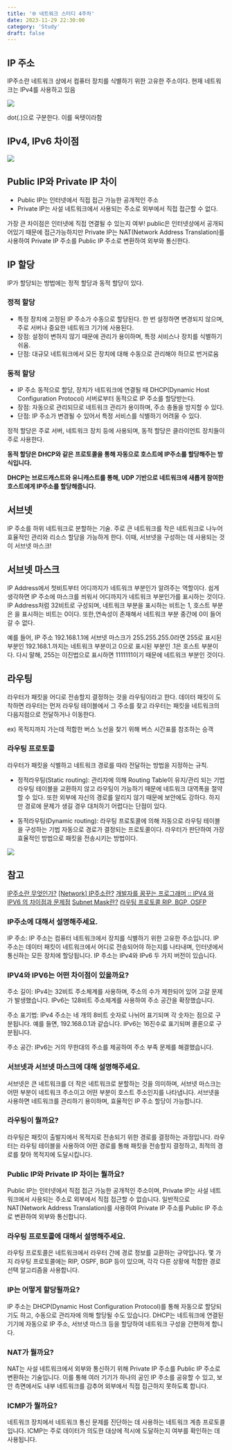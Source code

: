 ```yaml
---
title: '🌐 네트워크 스터디 4주차'
date: 2023-11-29 22:30:00
category: 'Study'
draft: false
---
```


## IP 주소
IP주소란 네트워크 상에서 컴퓨터 장치를 식별하기 위한 고유한 주소이다.
현재 네트워크는 IPv4를 사용하고 있음

![](./network-4/ip-adress.jpeg)

dot(.)으로 구분한다. 이를 옥텟이라함

## IPv4, IPv6 차이점
![](./network-4/ip-2.jpeg)

## Public IP와 Private IP 차이
- Public IP는 인터넷에서 직접 접근 가능한 공개적인 주소
- Private IP는 사설 네트워크에서 사용되는 주소로 외부에서 직접 접근할 수 없다. 

가장 큰 차이점은 인터넷에 직접 연결될 수 있는지 여부!
public은 인터넷상에서 공개되어있기 때문에 접근가능하지만 Private IP는 NAT(Network Address Translation)를 사용하여 Private IP 주소를 Public IP 주소로 변환하여 외부와 통신한다.

## IP 할당
IP가 할당되는 방법에는 정적 할당과 동적 할당이 있다.

### 정적 할당
- 특정 장치에 고정된 IP 주소가 수동으로 할당된다. 한 번 설정하면 변경되지 않으며, 주로 서버나 중요한 네트워크 기기에 사용된다.
- 장점: 설정이 변하지 않기 때문에 관리가 용이하며, 특정 서비스나 장치를 식별하기 쉬움.
- 단점: 대규모 네트워크에서 모든 장치에 대해 수동으로 관리해야 하므로 번거로움

### 동적 할당
- IP 주소 동적으로 할당, 장치가 네트워크에 연결될 때 DHCP(Dynamic Host Configuration Protocol) 서버로부터 동적으로 IP 주소를 할당받는다.
- 장점: 자동으로 관리되므로 네트워크 관리가 용이하며, 주소 충돌을 방지할 수 있다.
- 단점: IP 주소가 변경될 수 있어서 특정 서비스를 식별하기 어려울 수 있다.

정적 할당은 주로 서버, 네트워크 장치 등에 사용되며, 동적 할당은 클라이언트 장치들이 주로 사용한다.

**동적 할당은 DHCP와 같은 프로토콜을 통해 자동으로 호스트에 IP주소를 할당해주는 방식입니다.**

**DHCP는 브로드캐스트와 유니캐스트를 통해, UDP 기반으로 네트워크에 새롭게 참여한 호스트에게 IP주소를 할당해줍니다.**

## 서브넷
IP 주소를 하위 네트워크로 분할하는 기술. 주로 큰 네트워크를 작은 네트워크로 나누어 효율적인 관리와 리소스 할당을 가능하게 한다. 이때, 서브넷을 구성하는 데 사용되는 것이 서브넷 마스크!

## 서브넷 마스크
IP Address에서 첫비트부터 어디까지가 네트워크 부분인가 알려주는 역할이다. 쉽게 생각하면 IP 주소에 마스크를 씌워서 어디까지가 네트워크 부분인가를 표시하는 것이다. IP Address처럼 32비트로 구성되며, 네트워크 부분을 표시하는 비트는 1, 호스트 부분은 </span>을 표시하는 비트는 0이다. 또한,연속성이 존재해서 네트워크 부분 중간에 0이 들어갈 수 없다.

예를 들어, IP 주소 192.168.1.1에 서브넷 마스크가 255.255.255.0라면 255로 표시된 부분인 192.168.1.까지는 네트워크 부분이고 0으로 표시된 부분인 .1은 호스트 부분이다. 다시 말해, 255는 이진법으로 표시하면 1111111이기 때문에 네트워크 부분인 것이다.

## 라우팅
라우터가 패킷을 어디로 전송할지 결정하는 것을 라우팅이라고 한다. 데이터 패킷이 도착하면 라우터는 먼저 라우팅 테이블에서 그 주소를 찾고 라우터는 패킷을 네트워크의 다음지점으로 전달하거나 이동한다.

ex) 목적지까지 가는데 적합한 버스 노선을 찾기 위해 버스 시간표를 참조하는 승객

### 라우팅 프로토콜
라우터가 패킷을 식별하고 네트워크 경로를 따라 전달하는 방법을 지정하는 규칙. 

- 정적라우팅(Static routing): 관리자에 의해 Routing Table이 유지/관리 되는 기법
라우팅 테이블을 교환하지 않고 라우팅이 가능하기 때문에 네트워크 대역폭을 절약할 수 있다. 또한 외부에 자신의 경로를 알리지 않기 때문에 보안에도 강하다. 하지만 경로에 문제가 생길 경우 대처하기 어렵다는 단점이 있다.

- 동적라우팅(Dynamic routing): 라우팅 프로토콜에 의해 자동으로 라우팅 테이블을 구성하는 기법
자동으로 경로가 결정되는 프로토콜이다. 라우터가 판단하여 가장 효율적인 방법으로 패킷을 전송시키는 방법이다.

![](./network-4/routing.jpeg)

## 참고
[IP주소란 무엇인가?](https://catsbi.oopy.io/15f97a5f-acc8-410e-afab-0b26adff89c5)
[[Network] IP주소란?](https://limkydev.tistory.com/167?category=954021)
[개발자를 꿈꾸는 프로그래머 :: IPV4 와 IPV6 의 차이점과 문제점](https://jwprogramming.tistory.com/28)
[Subnet Mask란?](https://youngkyonyou.github.io/network/2022/02/05/Network-SubnetMask-02.html)
[라우팅 프로토콜 RIP, BGP, OSFP](https://velog.io/@yh_lee/%EB%9D%BC%EC%9A%B0%ED%8C%85-%ED%94%84%EB%A1%9C%ED%86%A0%EC%BD%9C-RIP-BGP-OSFP)

### IP주소에 대해서 설명해주세요.

IP 주소:
IP 주소는 컴퓨터 네트워크에서 장치를 식별하기 위한 고유한 주소입니다. IP 주소는 데이터 패킷이 네트워크에서 어디로 전송되어야 하는지를 나타내며, 인터넷에서 통신하는 모든 장치에 할당됩니다. IP 주소는 IPv4와 IPv6 두 가지 버전이 있습니다.
    
### IPV4와 IPV6는 어떤 차이점이 있을까요?
주소 길이: IPv4는 32비트 주소체계를 사용하며, 주소의 수가 제한되어 있어 고갈 문제가 발생했습니다. IPv6는 128비트 주소체계를 사용하여 주소 공간을 확장했습니다.

주소 표기법: IPv4 주소는 네 개의 8비트 숫자로 나뉘어 표기되며 각 숫자는 점으로 구분됩니다. 예를 들면, 192.168.0.1과 같습니다. IPv6는 16진수로 표기되며 콜론으로 구분됩니다.

주소 공간: IPv6는 거의 무한대의 주소를 제공하여 주소 부족 문제를 해결했습니다.
    
### 서브넷과 서브넷 마스크에 대해 설명해주세요.
서브넷은 큰 네트워크를 더 작은 네트워크로 분할하는 것을 의미하며, 서브넷 마스크는 어떤 부분이 네트워크 주소이고 어떤 부분이 호스트 주소인지를 나타냅니다. 서브넷을 사용하면 네트워크를 관리하기 용이하며, 효율적인 IP 주소 할당이 가능합니다.
    
### 라우팅이 뭘까요?
라우팅은 패킷이 출발지에서 목적지로 전송되기 위한 경로를 결정하는 과정입니다. 라우터는 라우팅 테이블을 사용하여 어떤 경로를 통해 패킷을 전송할지 결정하고, 최적의 경로를 찾아 목적지에 도달시킵니다.
    
### Public IP와 Private IP 차이는 뭘까요?
Public IP는 인터넷에서 직접 접근 가능한 공개적인 주소이며, Private IP는 사설 네트워크에서 사용되는 주소로 외부에서 직접 접근할 수 없습니다. 일반적으로 NAT(Network Address Translation)를 사용하여 Private IP 주소를 Public IP 주소로 변환하여 외부와 통신합니다.
    
### 라우팅 프로토콜에 대해서 설명해주세요.
라우팅 프로토콜은 네트워크에서 라우터 간에 경로 정보를 교환하는 규약입니다. 몇 가지 라우팅 프로토콜에는 RIP, OSPF, BGP 등이 있으며, 각각 다른 상황에 적합한 경로 선택 알고리즘을 사용합니다.
    
### IP는 어떻게 할당될까요?
IP 주소는 DHCP(Dynamic Host Configuration Protocol)를 통해 자동으로 할당되기도 하고, 수동으로 관리자에 의해 할당될 수도 있습니다. DHCP는 네트워크에 연결된 기기에 자동으로 IP 주소, 서브넷 마스크 등을 할당하여 네트워크 구성을 간편하게 합니다.
    
    
### NAT가 뭘까요?
NAT는 사설 네트워크에서 외부와 통신하기 위해 Private IP 주소를 Public IP 주소로 변환하는 기술입니다. 이를 통해 여러 기기가 하나의 공인 IP 주소를 공유할 수 있고, 보안 측면에서도 내부 네트워크를 감추어 외부에서 직접 접근하지 못하도록 합니다.
    
    
### ICMP가 뭘까요?
네트워크 장치에서 네트워크 통신 문제를 진단하는 데 사용하는 네트워크 계층 프로토콜입니다. ICMP는 주로 데이터가 의도한 대상에 적시에 도달하는지 여부를 확인하는 데 사용됩니다.